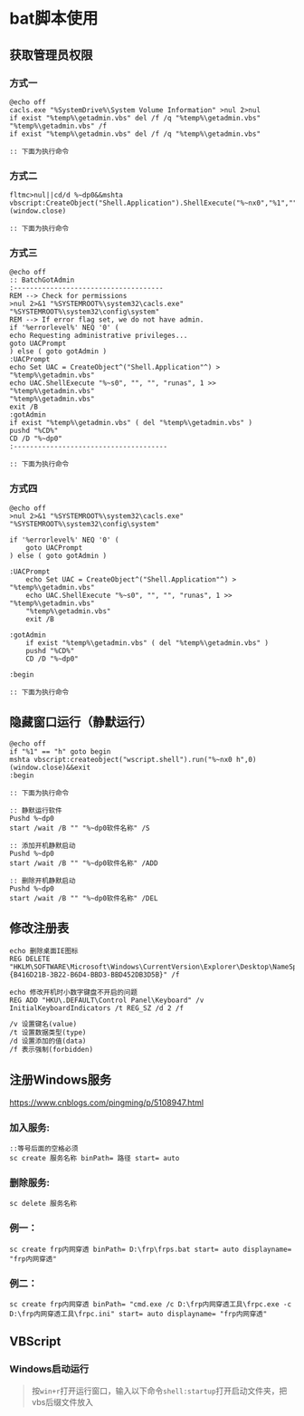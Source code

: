 # bat脚本使用

## 获取管理员权限
### 方式一
```batch
@echo off
cacls.exe "%SystemDrive%\System Volume Information" >nul 2>nul
if exist "%temp%\getadmin.vbs" del /f /q "%temp%\getadmin.vbs"
"%temp%\getadmin.vbs" /f
if exist "%temp%\getadmin.vbs" del /f /q "%temp%\getadmin.vbs"

:: 下面为执行命令

```

### 方式二
```batch
fltmc>nul||cd/d %~dp0&&mshta
vbscript:CreateObject("Shell.Application").ShellExecute("%~nx0","%1","","runas",1)(window.close)

:: 下面为执行命令

```


### 方式三
```batch
@echo off
:: BatchGotAdmin
:-------------------------------------
REM --> Check for permissions
>nul 2>&1 "%SYSTEMROOT%\system32\cacls.exe" "%SYSTEMROOT%\system32\config\system"
REM --> If error flag set, we do not have admin.
if '%errorlevel%' NEQ '0' (
echo Requesting administrative privileges...
goto UACPrompt
) else ( goto gotAdmin )
:UACPrompt
echo Set UAC = CreateObject^("Shell.Application"^) > "%temp%\getadmin.vbs"
echo UAC.ShellExecute "%~s0", "", "", "runas", 1 >> "%temp%\getadmin.vbs"
"%temp%\getadmin.vbs"
exit /B
:gotAdmin
if exist "%temp%\getadmin.vbs" ( del "%temp%\getadmin.vbs" )
pushd "%CD%"
CD /D "%~dp0"
:--------------------------------------

:: 下面为执行命令

```


### 方式四
```batch
@echo off  
>nul 2>&1 "%SYSTEMROOT%\system32\cacls.exe" "%SYSTEMROOT%\system32\config\system" 
 
if '%errorlevel%' NEQ '0' (  
    goto UACPrompt  
) else ( goto gotAdmin )  
   
:UACPrompt
    echo Set UAC = CreateObject^("Shell.Application"^) > "%temp%\getadmin.vbs" 
    echo UAC.ShellExecute "%~s0", "", "", "runas", 1 >> "%temp%\getadmin.vbs" 
    "%temp%\getadmin.vbs" 
    exit /B  
   
:gotAdmin
    if exist "%temp%\getadmin.vbs" ( del "%temp%\getadmin.vbs" )  
    pushd "%CD%" 
    CD /D "%~dp0" 
 
:begin

:: 下面为执行命令

```

## 隐藏窗口运行（静默运行）
```batch
@echo off
if "%1" == "h" goto begin
mshta vbscript:createobject("wscript.shell").run("%~nx0 h",0)(window.close)&&exit
:begin

:: 下面为执行命令

```
```batch
:: 静默运行软件
Pushd %~dp0
start /wait /B "" "%~dp0软件名称" /S
```
````batch
:: 添加开机静默启动
Pushd %~dp0
start /wait /B "" "%~dp0软件名称" /ADD
````
````batch
:: 删除开机静默启动
Pushd %~dp0
start /wait /B "" "%~dp0软件名称" /DEL
````


## 修改注册表
```batch
echo 删除桌面IE图标
REG DELETE "HKLM\SOFTWARE\Microsoft\Windows\CurrentVersion\Explorer\Desktop\NameSpace\{B416D21B-3B22-B6D4-BBD3-BBD452DB3D5B}" /f

echo 修改开机时小数字键盘不开启的问题
REG ADD "HKU\.DEFAULT\Control Panel\Keyboard" /v InitialKeyboardIndicators /t REG_SZ /d 2 /f

```

```diff
/v 设置键名(value)
/t 设置数据类型(type)
/d 设置添加的值(data)
/f 表示强制(forbidden)
```
## 注册Windows服务
https://www.cnblogs.com/pingming/p/5108947.html
### 加入服务:
```batch
::等号后面的空格必须
sc create 服务名称 binPath= 路径 start= auto
```
### 删除服务:
```batch
sc delete 服务名称
```

### 例一：
```batch
sc create frp内网穿透 binPath= D:\frp\frps.bat start= auto displayname= "frp内网穿透"
```

### 例二：
```batch
sc create frp内网穿透 binPath= "cmd.exe /c D:\frp内网穿透工具\frpc.exe -c D:\frp内网穿透工具\frpc.ini" start= auto displayname= "frp内网穿透"
```

## VBScript

### Windows启动运行

> 按`win+r`打开运行窗口，输入以下命令`shell:startup`打开启动文件夹，把vbs后缀文件放入


